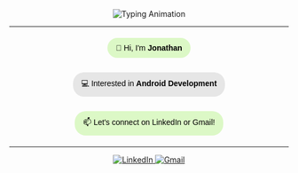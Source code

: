 <div align="center">
  <img src="https://readme-typing-svg.herokuapp.com?font=Fira+Code&size=24&duration=2500&pause=1000&color=58A6FF&center=true&vCenter=true&width=500&lines=👋+Hi%2C+I'm+Jonathan;💻+Android+Development+Enthusiast;🤝+Let's+Connect!" alt="Typing Animation" />
</div>

---

<div align="center" style="font-family: Arial, sans-serif;">
  <p>
    <span style="background:#DCF8C6; color:#000; padding:10px 15px; border-radius:20px; display:inline-block; margin:6px; max-width:70%; text-align:left;">
      👋 Hi, I'm <b>Jonathan</b>
    </span>
  </p>
  <p>
    <span style="background:#E6E6E6; color:#000; padding:10px 15px; border-radius:20px; display:inline-block; margin:6px; max-width:70%; text-align:left;">
      💻 Interested in <b>Android Development</b>
    </span>
  </p>
  <p>
    <span style="background:#DCF8C6; color:#000; padding:10px 15px; border-radius:20px; display:inline-block; margin:6px; max-width:70%; text-align:left;">
      📫 Let's connect on LinkedIn or Gmail!
    </span>
  </p>
</div>

---

<p align="center">
  <a href="https://www.linkedin.com/in/jonathan-kamagi/">
    <img src="https://img.shields.io/badge/LinkedIn-0077B5?style=for-the-badge&logo=linkedin&logoColor=white" alt="LinkedIn" />
  </a>
  <a href="mailto:jkamagi41@gmail.com">
    <img src="https://img.shields.io/badge/Gmail-D14836?style=for-the-badge&logo=gmail&logoColor=white" alt="Gmail" />
  </a>
</p>

